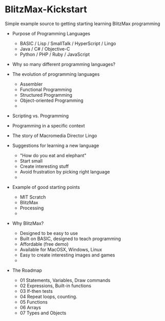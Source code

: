 BlitzMax-Kickstart
==================

Simple example source to getting starting learning BlitzMax programming

* Purpose of Programming Languages  

  * BASIC / Lisp / SmallTalk / HyperScript / Lingo 
  * Java / C# / Objective-C
  * Python / PHP / Ruby / JavaScript
  
* Why so many different programming languages?  

* The evolution of programming languages
  * Assembler
  * Functional Programming
  * Structured Programming
  * Object-oriented Programming  
  * 

* Scripting vs. Programming  

* Programming in a specific context  

* The story of Macromedia Director Lingo  
  
* Suggestions for learning a new language  

  * "How do you eat and elephant"
  * Start small
  * Create interesting stuff
  * Avoid frustration by picking right language
  * 
  
* Example of good starting points  

  * MIT Scratch
  * BlitzMax
  * Processing  
  * 
  
* Why BlitzMax?  

  * Designed to be easy to use
  * Built on BASIC, designed to teach programming
  * Affordable (free demo)
  * Available for MacOSX, Windows, Linux
  * Easy to create interesting images and games  
  * 
  
* The Roadmap  

  * 01 Statements, Variables, Draw commands
  * 02 Expressions, Built-in functions
  * 03 If-then tests
  * 04 Repeat loops, counting.
  * 05 Functions
  * 06 Arrays
  * 07 Types and Objects


